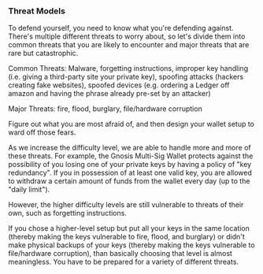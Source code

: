 ### Threat Models

To defend yourself, you need to know what you're defending against. There's multiple different threats to worry about, so let's divide them into common threats that you are likely to encounter and major threats that are rare but catastrophic.

Common Threats: Malware, forgetting instructions, improper key handling (i.e. giving a third-party site your private key), spoofing attacks (hackers creating fake websites), spoofed devices (e.g. ordering a Ledger off amazon and having the phrase already pre-set by an attacker)

Major Threats: fire, flood, burglary, file/hardware corruption

Figure out what you are most afraid of, and then design your wallet setup to ward off those fears.

As we increase the difficulty level, we are able to handle more and more of these threats. For example, the Gnosis Multi-Sig Wallet protects against the possibility of you losing one of your private keys by having a policy of "key redundancy". If you in possession of at least one valid key, you are allowed to withdraw a certain amount of funds from the wallet every day (up to the "daily limit").

However, the higher difficulty levels are still vulnerable to threats of their own, such as forgetting instructions.

If you chose a higher-level setup but put all your keys in the same location (thereby making the keys vulnerable to fire, flood, and burglary) or didn't make physical backups of your keys (thereby making the keys vulnerable to file/hardware corruption), than basically choosing that level is almost meaningless. You have to be prepared for a variety of different threats.